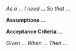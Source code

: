 *As a* ...
*I need* ...
*So that* ...

**Assumptions**
...

**Acceptance Criteria**
...

*Given* ...
*When* ...
*Then* ...
